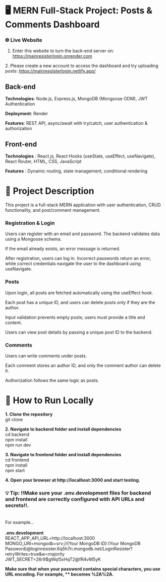 # 🖥 MERN Full-Stack Project: Posts & Comments Dashboard
### **🌐 Live Website**
1. Enter this website to turn the back-end server on: <a href="https://mainresisterlogin.onrender.com" target="_blank" rel="noopener noreferrer">
    https://mainresisterlogin.onrender.com
  </a>
2. Please create a new account to access the dashboard and try uploading posts:  <a href="https://mainresgisterlogin.netlify.app/" target="_blank" rel="noopener noreferrer">
    https://mainresgisterlogin.netlify.app/
  </a>

## Back-end 

**Technologies**: Node.js, Express.js, MongoDB (Mongoose ODM), JWT Authentication

**Deployment**: Render

**Features**: REST API, async/await with try/catch, user authentication & authorization


## Front-end

**Technologies** : React.js, React Hooks (useState, useEffect, useNavigate), React Router, HTML, CSS, JavaScript
  
**Features** : Dynamic routing, state management, conditional rendering

  
# 🧩 Project Description 

This project is a full-stack MERN application with user authentication, CRUD functionality, and post/comment management.

### Registration & Login

Users can register with an email and password. The backend validates data using a Mongoose schema.

If the email already exists, an error message is returned.

After registration, users can log in. Incorrect passwords return an error, while correct credentials navigate the user to the dashboard using useNavigate.

### Posts

Upon login, all posts are fetched automatically using the useEffect hook.

Each post has a unique ID, and users can delete posts only if they are the author.

Input validation prevents empty posts; users must provide a title and content.

Users can view post details by passing a unique post ID to the backend.

### Comments

Users can write comments under posts.

Each comment stores an author ID, and only the comment author can delete it.

Authorization follows the same logic as posts.

# 📂 How to Run Locally

**1. Clone the repository** <br>
git clone <repo-url>

**2. Navigate to backend folder and install dependencies**
<br>
cd backend <br>
npm install  <br>
npm run dev

**3. Navigate to frontend folder and install dependencies**
<br>
cd frontend <br>
npm install <br>
npm start

**4. Open your browser at http://localhost:3000 and start testing.**
### 💡 Tip: !!Make sure your **.env.development** files for backend and frontend are correctly configured with API URLs and secrets!!. <br><br>
For example...<br><br>
**.env.development** <br>
REACT_APP_API_URL=http://localhost:3000<br>
MONGO_URI=mongodb+srv://(Your MongoDB ID):(Your MongoDB Password)@loginresister.6q5h7ri.mongodb.net/LoginResister?retryWrites=true&w=majority  
JWT_SECRET=26r9$gWq!5xHqT2@fR4vM5yK <br> 

**Make sure that when your password contains special characters, you use URL encoding. For example, ** becomes %2A%2A.** <br>







